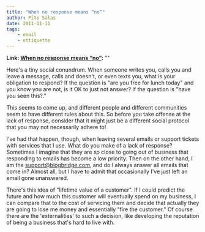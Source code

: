 ```yaml
---
title: "When no response means “no”"
author: Pito Salas
date: 2011-11-11
tags:
    - email
    - ettiquette
---
```


**Link: [When no response means “no”](None):** ""



Here's a tiny social conundrum. When someone writes you, calls you and leave a
message, calls and doesn't, or even texts you, what is your obligation to
respond? If the question is "are you free for lunch today" and you know you
are not, is it OK to just not answer? If the question is "have you seen
this?."

This seems to come up, and different people and different communities seem to
have different rules about this. So before you take offense at the lack of
response, consider that it might just be a different social protocol that you
may not necessarily adhere to!

I've had that happen, though, when leaving several emails or support tickets
with services that I use. What do you make of a lack of response? Sometimes I
imagine that they are so close to going out of business that responding to
emails has become a low priority. Then on the other hand, I am the
support@blogbridge.com, and do I always answer all emails that come in? Almost
all, but I have to admit that occasionally I've just left an email gone
unanswered.

There's this idea of "lifetime value of a customer". If I could predict the
future and how much this customer will eventually spend on my business, I can
compare that to the cost of servicing them and decide that actually they are
going to lose me money and essentially "fire the customer." Of course there
are the 'externalities' to such a decision, like developing the reputation of
being a business that's hard to live with.


